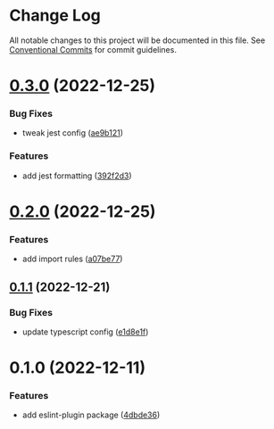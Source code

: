 # Change Log

All notable changes to this project will be documented in this file.
See [Conventional Commits](https://conventionalcommits.org) for commit guidelines.

# [0.3.0](https://github.com/karolis-sh/configs/compare/@k.sh/eslint-plugin@0.2.0...@k.sh/eslint-plugin@0.3.0) (2022-12-25)

### Bug Fixes

- tweak jest config ([ae9b121](https://github.com/karolis-sh/configs/commit/ae9b121d7a093c5ee95bf07190988ad03c9d559e))

### Features

- add jest formatting ([392f2d3](https://github.com/karolis-sh/configs/commit/392f2d30cd1694aeebdc4d8332cf61fd7568c0b7))

# [0.2.0](https://github.com/karolis-sh/configs/compare/@k.sh/eslint-plugin@0.1.1...@k.sh/eslint-plugin@0.2.0) (2022-12-25)

### Features

- add import rules ([a07be77](https://github.com/karolis-sh/configs/commit/a07be77438ebeb469f63d61530fb665fba6065c5))

## [0.1.1](https://github.com/karolis-sh/configs/compare/@k.sh/eslint-plugin@0.1.0...@k.sh/eslint-plugin@0.1.1) (2022-12-21)

### Bug Fixes

- update typescript config ([e1d8e1f](https://github.com/karolis-sh/configs/commit/e1d8e1ffc57d88835624717b41d89e73d51bc19c))

# 0.1.0 (2022-12-11)

### Features

- add eslint-plugin package ([4dbde36](https://github.com/karolis-sh/configs/commit/4dbde36045c8bf1869255fd13dc2a87037e2cddd))
